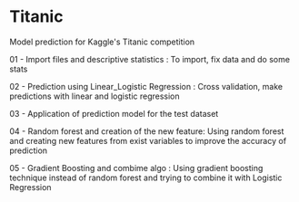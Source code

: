 # Titanic
Model prediction for Kaggle's Titanic competition

01 - Import files and descriptive statistics : To import, fix data and do some stats

02 - Prediction using Linear_Logistic Regression : Cross validation, make predictions with linear and logistic regression

03 - Application of prediction model for the test dataset

04 - Random forest and creation of the new feature: Using random forest and creating new features from exist variables to improve the accuracy of prediction

05 - Gradient Boosting and combime algo : Using gradient boosting technique instead of random forest and trying to combine it with Logistic Regression

